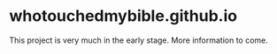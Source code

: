# whotouchedmybible.github.io

This project is very much in the early stage. More information to come.
